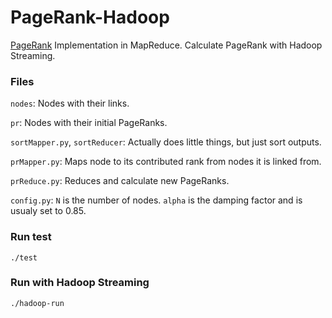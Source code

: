 # PageRank-Hadoop

[PageRank](http://en.wikipedia.org/wiki/PageRank) Implementation in MapReduce. Calculate PageRank with Hadoop Streaming.


### Files
`nodes`: Nodes with their links. 

`pr`: Nodes with their initial PageRanks.

`sortMapper.py`, `sortReducer`: Actually does little things, but just sort outputs.

`prMapper.py`: Maps node to its contributed rank from nodes it is linked from.

`prReduce.py`: Reduces and calculate new PageRanks.

`config.py`: `N` is the number of nodes. `alpha` is the damping factor and is usualy set to 0.85.


### Run test
`./test`

### Run with Hadoop Streaming
`./hadoop-run`
